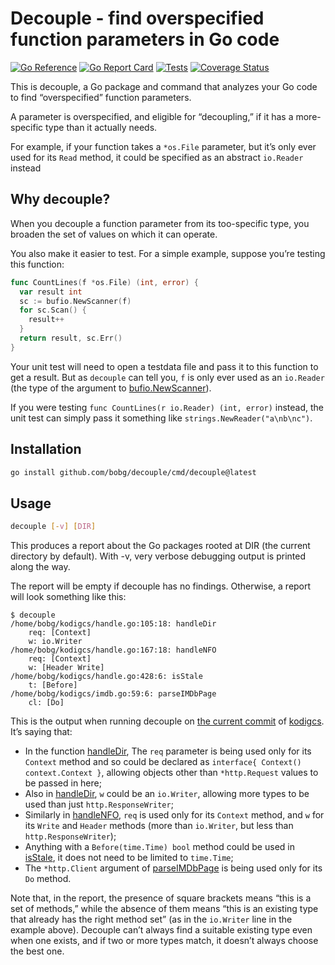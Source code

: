 # Decouple - find overspecified function parameters in Go code

[![Go Reference](https://pkg.go.dev/badge/github.com/bobg/decouple.svg)](https://pkg.go.dev/github.com/bobg/decouple)
[![Go Report Card](https://goreportcard.com/badge/github.com/bobg/decouple)](https://goreportcard.com/report/github.com/bobg/decouple)
[![Tests](https://github.com/bobg/decouple/actions/workflows/go.yml/badge.svg)](https://github.com/bobg/decouple/actions/workflows/go.yml)
[![Coverage Status](https://coveralls.io/repos/github/bobg/decouple/badge.svg?branch=master)](https://coveralls.io/github/bobg/decouple?branch=master)

This is decouple,
a Go package and command that analyzes your Go code
to find “overspecified” function parameters.

A parameter is overspecified,
and eligible for “decoupling,”
if it has a more-specific type than it actually needs.

For example,
if your function takes a `*os.File` parameter,
but it’s only ever used for its `Read` method,
it could be specified as an abstract `io.Reader` instead

## Why decouple?

When you decouple a function parameter from its too-specific type,
you broaden the set of values on which it can operate.

You also make it easier to test.
For a simple example,
suppose you’re testing this function:

```go
func CountLines(f *os.File) (int, error) {
  var result int
  sc := bufio.NewScanner(f)
  for sc.Scan() {
    result++
  }
  return result, sc.Err()
}
```

Your unit test will need to open a testdata file and pass it to this function to get a result.
But as `decouple` can tell you,
`f` is only ever used as an `io.Reader`
(the type of the argument to [bufio.NewScanner](https://pkg.go.dev/bufio#NewScanner)).

If you were testing `func CountLines(r io.Reader) (int, error)` instead,
the unit test can simply pass it something like `strings.NewReader("a\nb\nc")`.

## Installation

```sh
go install github.com/bobg/decouple/cmd/decouple@latest
```

## Usage

```sh
decouple [-v] [DIR]
```

This produces a report about the Go packages rooted at DIR
(the current directory by default).
With -v,
very verbose debugging output is printed along the way.

The report will be empty if decouple has no findings.
Otherwise, a report will look something like this:

```
$ decouple
/home/bobg/kodigcs/handle.go:105:18: handleDir
    req: [Context]
    w: io.Writer
/home/bobg/kodigcs/handle.go:167:18: handleNFO
    req: [Context]
    w: [Header Write]
/home/bobg/kodigcs/handle.go:428:6: isStale
    t: [Before]
/home/bobg/kodigcs/imdb.go:59:6: parseIMDbPage
    cl: [Do]
```

This is the output when running decouple on [the current commit](https://github.com/bobg/kodigcs/commit/f4e8cf0e44de0ea98fa7ad4f88705324ff446444)
of [kodigcs](https://github.com/bobg/kodigcs).
It’s saying that:

- In the function [handleDir](https://github.com/bobg/kodigcs/blob/f4e8cf0e44de0ea98fa7ad4f88705324ff446444/handle.go#L105),
  The `req` parameter is being used only for its `Context` method
  and so could be declared as `interface{ Context() context.Context }`,
  allowing objects other than `*http.Request` values to be passed in here;
- Also in [handleDir](https://github.com/bobg/kodigcs/blob/f4e8cf0e44de0ea98fa7ad4f88705324ff446444/handle.go#L105),
  `w` could be an `io.Writer`,
  allowing more types to be used than just `http.ResponseWriter`;
- Similarly in [handleNFO](https://github.com/bobg/kodigcs/blob/f4e8cf0e44de0ea98fa7ad4f88705324ff446444/handle.go#L167),
  `req` is used only for its `Context` method,
  and `w` for its `Write` and `Header` methods
  (more than `io.Writer`, but less than `http.ResponseWriter`);
- Anything with a `Before(time.Time) bool` method
  could be used in [isStale](https://github.com/bobg/kodigcs/blob/f4e8cf0e44de0ea98fa7ad4f88705324ff446444/handle.go#L428),
  it does not need to be limited to `time.Time`;
- The `*http.Client` argument of [parseIMDbPage](https://github.com/bobg/kodigcs/blob/f4e8cf0e44de0ea98fa7ad4f88705324ff446444/imdb.go#L59)
  is being used only for its `Do` method.

Note that,
in the report,
the presence of square brackets means “this is a set of methods,”
while the absence of them means “this is an existing type that already has the right method set”
(as in the `io.Writer` line in the example above).
Decouple can’t always find a suitable existing type even when one exists,
and if two or more types match,
it doesn’t always choose the best one.
